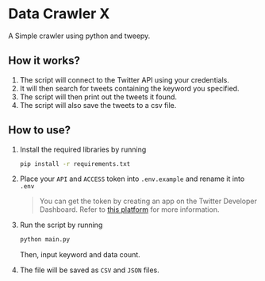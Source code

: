 # Data Crawler X
A Simple crawler using python and tweepy.

## How it works?
1. The script will connect to the Twitter API using your credentials.
2. It will then search for tweets containing the keyword you specified.
3. The script will then print out the tweets it found.
4. The script will also save the tweets to a csv file.

## How to use?
1. Install the required libraries by running
    ```bash
    pip install -r requirements.txt
    ```

2. Place your `API` and `ACCESS` token into `.env.example` and rename it into `.env`
    > You can get the token by creating an app on the Twitter Developer Dashboard. Refer to [this platform](https://developer.x.com) for more information.

3. Run the script by running
    ```bash
    python main.py
    ```
    Then, input keyword and data count.

4. The file will be saved as `CSV` and `JSON` files.